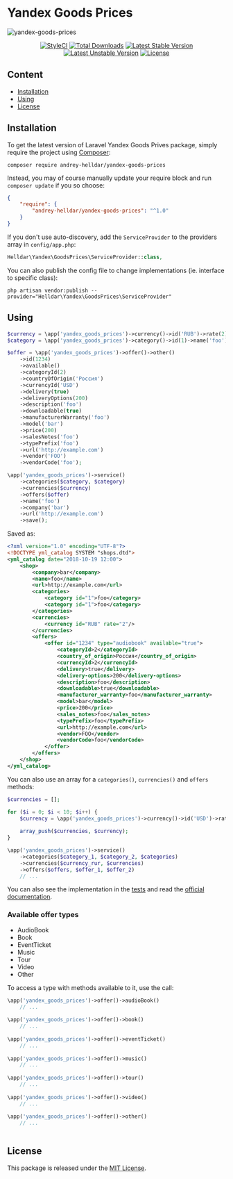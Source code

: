 # Yandex Goods Prices

![yandex-goods-prices](https://user-images.githubusercontent.com/10347617/55163142-4bbc4380-517a-11e9-8777-03d3775507bb.png)

<p align="center">
    <a href="https://styleci.io/repos/178002083"><img src="https://styleci.io/repos/178002083/shield" alt="StyleCI" /></a>
    <a href="https://packagist.org/packages/andrey-helldar/yandex-goods-prices"><img src="https://img.shields.io/packagist/dt/andrey-helldar/yandex-goods-prices.svg?style=flat-square" alt="Total Downloads" /></a>
    <a href="https://packagist.org/packages/andrey-helldar/yandex-goods-prices"><img src="https://poser.pugx.org/andrey-helldar/yandex-goods-prices/v/stable?format=flat-square" alt="Latest Stable Version" /></a>
    <a href="https://packagist.org/packages/andrey-helldar/yandex-goods-prices"><img src="https://poser.pugx.org/andrey-helldar/yandex-goods-prices/v/unstable?format=flat-square" alt="Latest Unstable Version" /></a>
    <a href="LICENSE"><img src="https://poser.pugx.org/andrey-helldar/yandex-goods-prices/license?format=flat-square" alt="License" /></a>
</p>


## Content

* [Installation](#installation)
* [Using](#using)
* [License](#license)


## Installation

To get the latest version of Laravel Yandex Goods Prives package, simply require the project using [Composer](https://getcomposer.org):

```
composer require andrey-helldar/yandex-goods-prices
```

Instead, you may of course manually update your require block and run `composer update` if you so choose:

```json
{
    "require": {
        "andrey-helldar/yandex-goods-prices": "^1.0"
    }
}
```

If you don't use auto-discovery, add the `ServiceProvider` to the providers array in `config/app.php`:

```php
Helldar\Yandex\GoodsPrices\ServiceProvider::class,
```

You can also publish the config file to change implementations (ie. interface to specific class):

```
php artisan vendor:publish --provider="Helldar\Yandex\GoodsPrices\ServiceProvider"
```


## Using

```php
$currency = \app('yandex_goods_prices')->currency()->id('RUB')->rate(2);
$category = \app('yandex_goods_prices')->category()->id(1)->name('foo');

$offer = \app('yandex_goods_prices')->offer()->other()
    ->id(1234)
    ->available()
    ->categoryId(2)
    ->countryOfOrigin('Россия')
    ->currencyId('USD')
    ->delivery(true)
    ->deliveryOptions(200)
    ->description('foo')
    ->downloadable(true)
    ->manufacturerWarranty('foo')
    ->model('bar')
    ->price(200)
    ->salesNotes('foo')
    ->typePrefix('foo')
    ->url('http://example.com')
    ->vendor('FOO')
    ->vendorCode('foo');

\app('yandex_goods_prices')->service()
    ->categories($category, $category)
    ->currencies($currency)
    ->offers($offer)
    ->name('foo')
    ->company('bar')
    ->url('http://example.com')
    ->save();
```

Saved as:
```xml
<?xml version="1.0" encoding="UTF-8"?>
<!DOCTYPE yml_catalog SYSTEM "shops.dtd">
<yml_catalog date="2018-10-19 12:00">
    <shop>
        <company>bar</company>
        <name>foo</name>
        <url>http://example.com</url>
        <categories>
            <category id="1">foo</category>
            <category id="1">foo</category>
        </categories>
        <currencies>
            <currency id="RUB" rate="2"/>
        </currencies>
        <offers>
            <offer id="1234" type="audiobook" available="true">
                <categoryId>2</categoryId>
                <country_of_origin>Россия</country_of_origin>
                <currencyId>2</currencyId>
                <delivery>true</delivery>
                <delivery-options>200</delivery-options>
                <description>foo</description>
                <downloadable>true</downloadable>
                <manufacturer_warranty>foo</manufacturer_warranty>
                <model>bar</model>
                <price>200</price>
                <sales_notes>foo</sales_notes>
                <typePrefix>foo</typePrefix>
                <url>http://example.com</url>
                <vendor>FOO</vendor>
                <vendorCode>foo</vendorCode>
            </offer>
        </offers>
    </shop>
</yml_catalog>
```

You can also use an array for a `categories()`, `currencies()` and `offers` methods:
```php
$currencies = [];

for ($i = 0; $i < 10; $i++) {
    $currency = \app('yandex_goods_prices')->currency()->id('USD')->rate($i);
    
    array_push($currencies, $currency);
}

\app('yandex_goods_prices')->service()
    ->categories($category_1, $category_2, $categories)
    ->currencies($currency_rur, $currencies)
    ->offers($offers, $offer_1, $offer_2)
    // ...
```

You can also see the implementation in the [tests](tests) and read the [official documentation](https://yandex.ru/support/webmaster/goods-prices/technical-requirements.html).


### Available offer types

* AudioBook
* Book
* EventTicket
* Music
* Tour
* Video
* Other

To access a type with methods available to it, use the call:
```php
\app('yandex_goods_prices')->offer()->audioBook()
    // ...
    
\app('yandex_goods_prices')->offer()->book()
    // ...
    
\app('yandex_goods_prices')->offer()->eventTicket()
    // ...
    
\app('yandex_goods_prices')->offer()->music()
    // ...
    
\app('yandex_goods_prices')->offer()->tour()
    // ...
    
\app('yandex_goods_prices')->offer()->video()
    // ...
    
\app('yandex_goods_prices')->offer()->other()
    // ...
    
```


## License

This package is released under the [MIT License](LICENSE).
